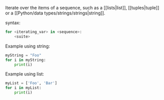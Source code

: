 Iterate over the items of a sequence, such as a [[lists|list]], [[tuples|tuple]] or a [[Python/data types/strings/strings|string]].

syntax:
```Python
for <iterating_var> in <sequence>:
	<suite>
```

Example using string:
```Python
myString = "Foo"
for i in myString:
	print(i)
```

Example using list:
```Python
myList = ['Foo', 'Bar']
for i in myList:
	print(i)
```

